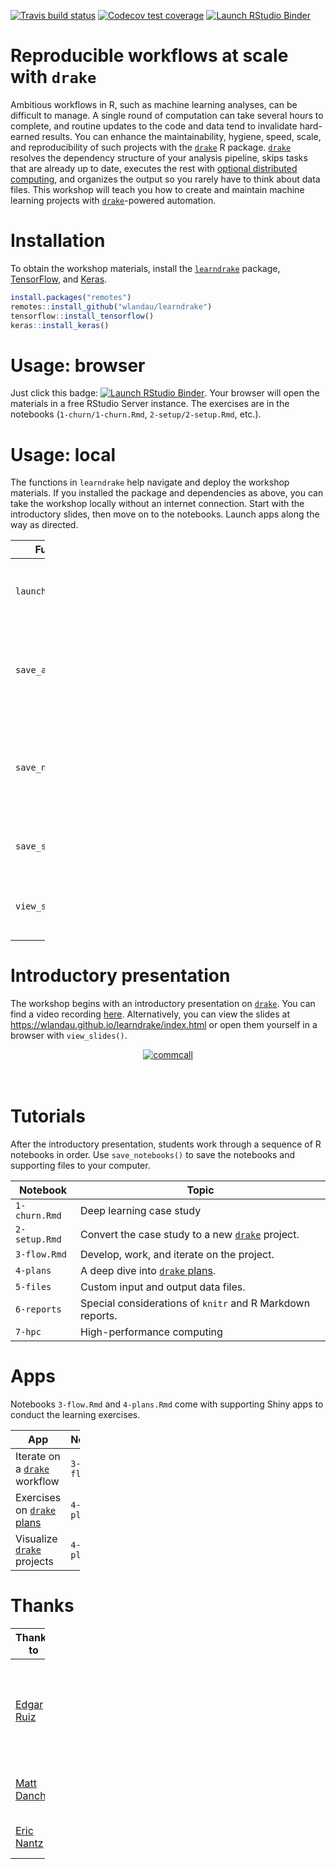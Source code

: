 
[![Travis build status](https://travis-ci.org/wlandau/learndrake.svg?branch=master)](https://travis-ci.org/wlandau/learndrake) [![Codecov test coverage](https://codecov.io/gh/wlandau/learndrake/branch/master/graph/badge.svg)](https://codecov.io/gh/wlandau/learndrake?branch=master) [![Launch RStudio Binder](http://mybinder.org/badge_logo.svg)](https://mybinder.org/v2/gh/wlandau/learndrake/binder?urlpath=rstudio)

Reproducible workflows at scale with `drake`
============================================

Ambitious workflows in R, such as machine learning analyses, can be difficult to manage. A single round of computation can take several hours to complete, and routine updates to the code and data tend to invalidate hard-earned results. You can enhance the maintainability, hygiene, speed, scale, and reproducibility of such projects with the [`drake`](https://github.com/ropensci/drake) R package. [`drake`](https://github.com/ropensci/drake) resolves the dependency structure of your analysis pipeline, skips tasks that are already up to date, executes the rest with [optional distributed computing](https://ropenscilabs.github.io/drake-manual/hpc.html), and organizes the output so you rarely have to think about data files. This workshop will teach you how to create and maintain machine learning projects with [`drake`](https://github.com/ropensci/drake)-powered automation.

Installation
============

To obtain the workshop materials, install the [`learndrake`](https://github.com/wlandau/learndrake) package, [TensorFlow](https://www.tensorflow.org), and [Keras](https://keras.io/).

``` r
install.packages("remotes")
remotes::install_github("wlandau/learndrake")
tensorflow::install_tensorflow()
keras::install_keras()
```

Usage: browser
==============

Just click this badge: [![Launch RStudio Binder](http://mybinder.org/badge_logo.svg)](https://mybinder.org/v2/gh/wlandau/learndrake/binder?urlpath=rstudio). Your browser will open the materials in a free RStudio Server instance. The exercises are in the notebooks (`1-churn/1-churn.Rmd`, `2-setup/2-setup.Rmd`, etc.).

Usage: local
============

The functions in `learndrake` help navigate and deploy the workshop materials. If you installed the package and dependencies as above, you can take the workshop locally without an internet connection. Start with the introductory slides, then move on to the notebooks. Launch apps along the way as directed.

<table style="width:11%;">
<colgroup>
<col width="5%" />
<col width="5%" />
</colgroup>
<thead>
<tr class="header">
<th>Function</th>
<th>Purpose</th>
</tr>
</thead>
<tbody>
<tr class="odd">
<td><code>launch_app()</code></td>
<td>Launch a Shiny app that accompanies a tutorial.</td>
</tr>
<tr class="even">
<td><code>save_app()</code></td>
<td>Save the app files so you can deploy to <a href="https://www.shinyapps.io">shinyapps.io</a> or <a href="https://www.rstudio.com/products/shiny/shiny-server">Shiny Server</a>.</td>
</tr>
<tr class="odd">
<td><code>save_notebooks()</code></td>
<td>Save the tutorials to your computer: R notebooks and supporting files.</td>
</tr>
<tr class="even">
<td><code>save_slides()</code></td>
<td>Save the introductory slides to your computer.</td>
</tr>
<tr class="odd">
<td><code>view_slides()</code></td>
<td>Open the introductory slides in a web browser.</td>
</tr>
</tbody>
</table>

Introductory presentation
=========================

The workshop begins with an introductory presentation on [`drake`](https://github.com/ropensci/drake). You can find a video recording [here](https://ropensci.org/commcalls/2019-09-24/). Alternatively, you can view the slides at <https://wlandau.github.io/learndrake/index.html> or open them yourself in a browser with `view_slides()`.

<center>
<a href="https://ropensci.org/commcalls/2019-09-24/"> <img src="https://docs.ropensci.org/drake/reference/figures/commcall.png" alt="commcall" align="center" style = "border: none; float: center;"> </a>
</center>
<br> <br>

Tutorials
=========

After the introductory presentation, students work through a sequence of R notebooks in order. Use `save_notebooks()` to save the notebooks and supporting files to your computer.

| Notebook      | Topic                                                                                     |
|---------------|-------------------------------------------------------------------------------------------|
| `1-churn.Rmd` | Deep learning case study                                                                  |
| `2-setup.Rmd` | Convert the case study to a new [`drake`](https://github.com/ropensci/drake) project.     |
| `3-flow.Rmd`  | Develop, work, and iterate on the project.                                                |
| `4-plans`     | A deep dive into [`drake` plans](https://ropenscilabs.github.io/drake-manual/plans.html). |
| `5-files`     | Custom input and output data files.                                                       |
| `6-reports`   | Special considerations of `knitr` and R Markdown reports.                                 |
| `7-hpc`       | High-performance computing                                                                |

Apps
====

Notebooks `3-flow.Rmd` and `4-plans.Rmd` come with supporting Shiny apps to conduct the learning exercises.

<table style="width:22%;">
<colgroup>
<col width="5%" />
<col width="5%" />
<col width="5%" />
<col width="5%" />
</colgroup>
<thead>
<tr class="header">
<th>App</th>
<th>Notebook</th>
<th>Deploy locally</th>
<th>Public URL</th>
</tr>
</thead>
<tbody>
<tr class="odd">
<td>Iterate on a <a href="https://github.com/ropensci/drake"><code>drake</code></a> workflow</td>
<td><code>3-flow.Rmd</code></td>
<td><code>launch_app(&quot;flow&quot;)</code></td>
<td><a href="http://wlandau.shinyapps.io/learndrakeflow" class="uri">http://wlandau.shinyapps.io/learndrakeflow</a></td>
</tr>
<tr class="even">
<td>Exercises on <a href="https://ropenscilabs.github.io/drake-manual/plans.html"><code>drake</code> plans</a></td>
<td><code>4-plans.Rmd</code></td>
<td><code>launch_app(&quot;plans&quot;)</code></td>
<td><a href="http://wlandau.shinyapps.io/learndrakeplans" class="uri">http://wlandau.shinyapps.io/learndrakeplans</a></td>
</tr>
<tr class="odd">
<td>Visualize <a href="https://github.com/ropensci/drake"><code>drake</code></a> projects</td>
<td><code>4-plans.Rmd</code></td>
<td><code>launch_app(&quot;drakeplanner&quot;)</code></td>
<td><a href="http://wlandau.shinyapps.io/drakeplanner" class="uri">http://wlandau.shinyapps.io/drakeplanner</a></td>
</tr>
</tbody>
</table>

Thanks
======

<table style="width:11%;">
<colgroup>
<col width="5%" />
<col width="5%" />
</colgroup>
<thead>
<tr class="header">
<th>Thanks to</th>
<th>For</th>
</tr>
</thead>
<tbody>
<tr class="odd">
<td><a href="https://github.com/edgararuiz">Edgar Ruiz</a></td>
<td>Uniting <code>drake</code> and <code>keras</code> at <a href="https://github.com/sol-eng/tensorflow-w-r" class="uri">https://github.com/sol-eng/tensorflow-w-r</a> and providing valuable advice on the construction of the workshop.</td>
</tr>
<tr class="even">
<td><a href="https://github.com/mdancho84">Matt Dancho</a></td>
<td>Publishing the original <a href="https://blogs.rstudio.com/tensorflow/posts/2018-01-11-keras-customer-churn/">blog post</a> with the workshop's underlying case study.</td>
</tr>
<tr class="odd">
<td><a href="https://github.com/rpodcast">Eric Nantz</a></td>
<td>Reviewing and providing feedback on this workshop.</td>
</tr>
</tbody>
</table>
